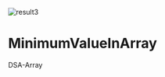 ![result3](https://github.com/akothouma/MinimumValueInArray/assets/47316124/5ec605f6-6d9d-4fe6-b609-14858b00eae3)
# MinimumValueInArray
DSA-Array
